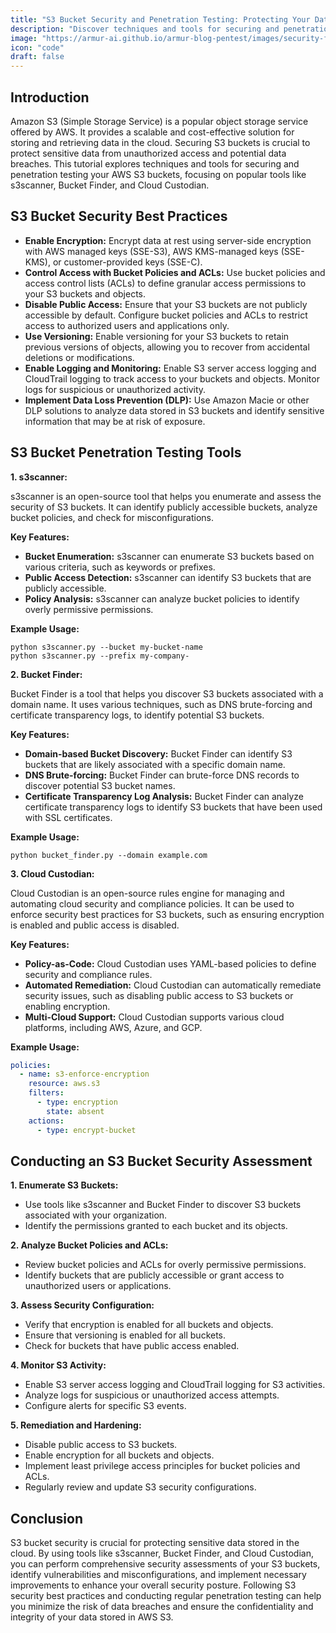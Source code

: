 ```yaml
---
title: "S3 Bucket Security and Penetration Testing: Protecting Your Data in AWS S3"
description: "Discover techniques and tools for securing and penetration testing your AWS S3 buckets using s3scanner, Bucket Finder, and Cloud Custodian to prevent data breaches."
image: "https://armur-ai.github.io/armur-blog-pentest/images/security-fundamentals.png"
icon: "code"
draft: false
---
```


## Introduction

Amazon S3 (Simple Storage Service) is a popular object storage service offered by AWS. It provides a scalable and cost-effective solution for storing and retrieving data in the cloud. Securing S3 buckets is crucial to protect sensitive data from unauthorized access and potential data breaches. This tutorial explores techniques and tools for securing and penetration testing your AWS S3 buckets, focusing on popular tools like s3scanner, Bucket Finder, and Cloud Custodian.

## S3 Bucket Security Best Practices

* **Enable Encryption:** Encrypt data at rest using server-side encryption with AWS managed keys (SSE-S3), AWS KMS-managed keys (SSE-KMS), or customer-provided keys (SSE-C).
* **Control Access with Bucket Policies and ACLs:**  Use bucket policies and access control lists (ACLs) to define granular access permissions to your S3 buckets and objects.
* **Disable Public Access:**  Ensure that your S3 buckets are not publicly accessible by default. Configure bucket policies and ACLs to restrict access to authorized users and applications only.
* **Use Versioning:**  Enable versioning for your S3 buckets to retain previous versions of objects, allowing you to recover from accidental deletions or modifications.
* **Enable Logging and Monitoring:**  Enable S3 server access logging and CloudTrail logging to track access to your buckets and objects. Monitor logs for suspicious or unauthorized activity.
* **Implement Data Loss Prevention (DLP):** Use Amazon Macie or other DLP solutions to analyze data stored in S3 buckets and identify sensitive information that may be at risk of exposure.

## S3 Bucket Penetration Testing Tools

**1. s3scanner:**

s3scanner is an open-source tool that helps you enumerate and assess the security of S3 buckets. It can identify publicly accessible buckets, analyze bucket policies, and check for misconfigurations.

**Key Features:**

* **Bucket Enumeration:** s3scanner can enumerate S3 buckets based on various criteria, such as keywords or prefixes.
* **Public Access Detection:** s3scanner can identify S3 buckets that are publicly accessible.
* **Policy Analysis:** s3scanner can analyze bucket policies to identify overly permissive permissions.

**Example Usage:**

```
python s3scanner.py --bucket my-bucket-name
python s3scanner.py --prefix my-company-
```

**2. Bucket Finder:**

Bucket Finder is a tool that helps you discover S3 buckets associated with a domain name. It uses various techniques, such as DNS brute-forcing and certificate transparency logs, to identify potential S3 buckets.

**Key Features:**

* **Domain-based Bucket Discovery:** Bucket Finder can identify S3 buckets that are likely associated with a specific domain name.
* **DNS Brute-forcing:**  Bucket Finder can brute-force DNS records to discover potential S3 bucket names.
* **Certificate Transparency Log Analysis:** Bucket Finder can analyze certificate transparency logs to identify S3 buckets that have been used with SSL certificates.

**Example Usage:**

```
python bucket_finder.py --domain example.com
```

**3. Cloud Custodian:**

Cloud Custodian is an open-source rules engine for managing and automating cloud security and compliance policies. It can be used to enforce security best practices for S3 buckets, such as ensuring encryption is enabled and public access is disabled.

**Key Features:**

* **Policy-as-Code:** Cloud Custodian uses YAML-based policies to define security and compliance rules.
* **Automated Remediation:** Cloud Custodian can automatically remediate security issues, such as disabling public access to S3 buckets or enabling encryption.
* **Multi-Cloud Support:** Cloud Custodian supports various cloud platforms, including AWS, Azure, and GCP.

**Example Usage:**

```yaml
policies:
  - name: s3-enforce-encryption
    resource: aws.s3
    filters:
      - type: encryption
        state: absent
    actions:
      - type: encrypt-bucket
```

## Conducting an S3 Bucket Security Assessment

**1.  Enumerate S3 Buckets:**

* Use tools like s3scanner and Bucket Finder to discover S3 buckets associated with your organization.
* Identify the permissions granted to each bucket and its objects.

**2. Analyze Bucket Policies and ACLs:**

* Review bucket policies and ACLs for overly permissive permissions.
* Identify buckets that are publicly accessible or grant access to unauthorized users or applications.

**3. Assess Security Configuration:**

* Verify that encryption is enabled for all buckets and objects.
* Ensure that versioning is enabled for all buckets.
* Check for buckets that have public access enabled.

**4. Monitor S3 Activity:**

* Enable S3 server access logging and CloudTrail logging for S3 activities.
* Analyze logs for suspicious or unauthorized access attempts.
* Configure alerts for specific S3 events.

**5. Remediation and Hardening:**

* Disable public access to S3 buckets.
* Enable encryption for all buckets and objects.
* Implement least privilege access principles for bucket policies and ACLs.
* Regularly review and update S3 security configurations.

## Conclusion

S3 bucket security is crucial for protecting sensitive data stored in the cloud. By using tools like s3scanner, Bucket Finder, and Cloud Custodian, you can perform comprehensive security assessments of your S3 buckets, identify vulnerabilities and misconfigurations, and implement necessary improvements to enhance your overall security posture. Following S3 security best practices and conducting regular penetration testing can help you minimize the risk of data breaches and ensure the confidentiality and integrity of your data stored in AWS S3.
